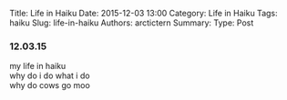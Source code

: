 Title: Life in Haiku
Date: 2015-12-03 13:00
Category: Life in Haiku
Tags: haiku
Slug: life-in-haiku
Authors: arctictern
Summary: 
Type: Post

### 12.03.15 
my life in haiku  
why do i do what i do  
why do cows go moo  
